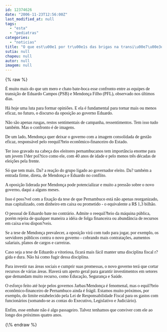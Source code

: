 ```yaml
---
id: 12374626
date: "2006-11-23T12:56:00Z"
last_modified_at: null
tags:
  - "esta"
  - "pediatras"
categories:
  - "noticias"
title: "O que est\u00e1 por tr\u00e1s das brigas na transi\u00e7\u00e3o"
sutia: null
chapeu: null
autor: null
imagem: null
---
```

{\% raw %}
<p><P><FONT face=Verdana>É muito mais do que um mero e chato bate-boca esse confronto entre as equipes de transição de Eduardo Campos (PSB) e Mendonça Filho (PFL), observado nos últimos dias.</FONT></P></p>
<p><P><FONT face=Verdana>Há hoje uma luta para formar opiniões. E ela é fundamental para tornar mais ou menos eficaz, no futuro, o discurso da oposição ao governo Eduardo.</FONT></P></p>
<p><P><FONT face=Verdana>Não são apenas rusgas, restos sentimentais de campanha, ressentimentos. Tem isso tudo também. Mas o confronto é de imagens.</FONT></P></p>
<p><P><FONT face=Verdana>De um lado, Mendonça quer deixar o governo com a imagem consolidada de gestão eficaz, responsável pelo reequil?brio econômico-financeiro do Estado.</FONT></P></p>
<p><P><FONT face=Verdana>Ter isso gravado na cabeça dos eleitores pernambucanos tem importância enorme para um jovem l?der pol?tico como ele, com 40 anos de idade e pelo menos três décadas de eleições pela frente.</FONT></P></p>
<p><P><FONT face=Verdana>Só que tem mais. Da? a reação do grupo ligado ao governador eleito. Da? também a entrada firme, direta, de Mendonça e Eduardo no conflito.</FONT></P></p>
<p><P><FONT face=Verdana>A oposição liderada por Mendonça pode potencializar e muito a pressão sobre o novo governo, daqui a alguns meses. </FONT></P></p>
<p><P><FONT face=Verdana>Isso é poss?vel com a fixação da tese de que Pernambuco está não apenas reorganizado, mas capitalizado, com dinheiro em caixa ou prometido - o equivalente a R$ 1,3 bilhão.</FONT></P></p>
<p><P><FONT face=Verdana>O pessoal de Eduardo bate no contrário. Admite o reequil?brio da máquina pública, porém rejeita de qualquer maneira a idéia de folga financeira ou abundância de recursos em caixa e/ou dispon?veis.</FONT></P></p>
<p><P><FONT face=Verdana>Se a tese de Mendonça prevalecer, a oposição virá com tudo para jogar, por exemplo, os servidores públicos contra o novo governo - cobrando mais contratações, aumentos salariais, planos de cargos e carreiras.</FONT></P></p>
<p><P><FONT face=Verdana>Caso seja a tese de Eduardo a vitoriosa, ficará mais fácil manter uma disciplina fiscal r?gida e dura. Não há como fugir dessa disciplina.</FONT></P></p>
<p><P><FONT face=Verdana>Para investir nas áreas sociais e cumprir suas promessas, o novo governo terá que cortar recursos de várias áreas. Haverá um aperto geral para garantir investimentos em setores que demandam muito recurso, como Educação, Segurança e Saúde.</FONT></P></p>
<p><P><FONT face=Verdana>O esforço feito até hoje pelos governos Jarbas/Mendonça é fenomenal, mas o equil?brio econômico-financeiro de Pernambuco ainda é frágil. Estamos muito próximos, por exemplo, do limite estabelecido pela Lei de Responsabilidade Fiscal para os gastos com funcionários (somando-se as contas do Executivo, Legislativo e Judiciário).</FONT></P></p>
<p><P><FONT face=Verdana>Enfim, esse embate não é algo passageiro. Talvez tenhamos que conviver com ele ao longo dos próximos quatro anos.</FONT></P> </p>
{\% endraw %}